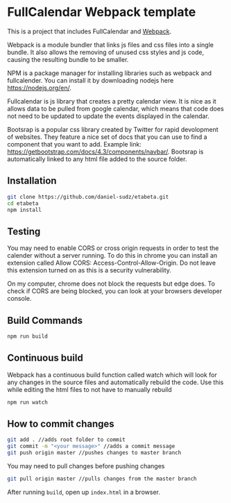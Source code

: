 
# FullCalendar Webpack template

This is a project that includes FullCalendar and [Webpack]. 

Webpack is a module bundler that links js files and css files into a single bundle. It also allows the removing of unused css styles and js code, causing the resulting bundle to be smaller. 

NPM is a package manager for installing libraries such as webpack and fullcalender. You can install it by downloading nodejs here https://nodejs.org/en/. 

Fullcalendar is js library that creates a pretty calendar view. It is nice as it allows data to be pulled from google calendar, which means that code does not need to be updated to update the events displayed in the calendar. 

Bootsrap is a popular css library created by Twitter for rapid devolopment of websites. They feature a nice set of docs that you can use to find a component that you want to add. Example link: https://getbootstrap.com/docs/4.3/components/navbar/. Bootsrap is automatically linked to any html file added to the source folder.  


## Installation

```bash
git clone https://github.com/daniel-sudz/etabeta.git
cd etabeta
npm install
```
## Testing 
You may need to enable CORS or cross origin requests in order to test the calender without a server running. To do this in chrome you can install an extension called Allow CORS: Access-Control-Allow-Origin. Do not leave this extension turned on as this is a security vulnerability. 

On my computer, chrome does not block the requests but edge does. To check if CORS are being blocked, you can look at your browsers developer console. 

## Build Commands

```bash
npm run build
```
## Continuous build 
Webpack has a continuous build function called watch which will look for any changes in the source files and automatically rebuild the code. Use this while editing the html files to not have to manually rebuild 
```bash
npm run watch 
```

## How to commit changes 
```bash
git add . //adds root folder to commit
git commit -m "<your message>" //adds a commit message 
git push origin master //pushes changes to master branch
``` 
You may need to pull changes before pushing changes 
```bash
git pull origin master //pulls changes from the master branch
``` 


After running `build`, open up `index.html` in a browser.


[Webpack]: https://webpack.js.org/
